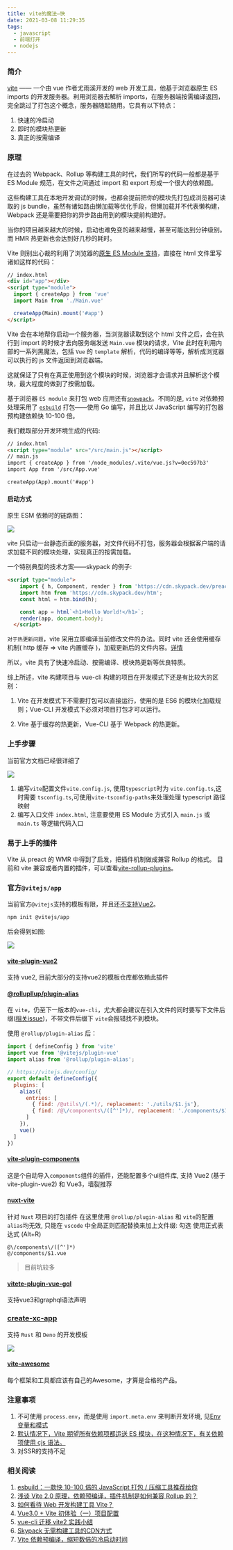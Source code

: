 ```yaml
---
title: vite的魔法—快
date: 2021-03-08 11:29:35
tags:
  - javascript
  - 前端打开
  - nodejs
---
```


### 简介

[vite](https://cn.vitejs.dev/) —— 一个由 vue 作者尤雨溪开发的 web 开发工具，他基于浏览器原生 ES imports 的开发服务器。利用浏览器去解析 imports，在服务器端按需编译返回，完全跳过了打包这个概念，服务器随起随用。它具有以下特点：

1. 快速的冷启动
2. 即时的模块热更新
3. 真正的按需编译

### 原理

在过去的 Webpack、Rollup 等构建工具的时代，我们所写的代码一般都是基于 ES Module 规范，在文件之间通过 import 和 export 形成一个很大的依赖图。

这些构建工具在本地开发调试的时候，也都会提前把你的模块先打包成浏览器可读取的 js bundle，虽然有诸如路由懒加载等优化手段，但懒加载并不代表懒构建，Webpack 还是需要把你的异步路由用到的模块提前构建好。

当你的项目越来越大的时候，启动也难免变的越来越慢，甚至可能达到分钟级别。而 HMR 热更新也会达到好几秒的耗时。

<!--more-->

Vite 则别出心裁的利用了浏览器的[原生 ES Module 支持](https://developer.mozilla.org/zh-CN/docs/Web/JavaScript/Guide/Modules)，直接在 html 文件里写诸如这样的代码：

```html
// index.html
<div id="app"></div>
<script type="module">
  import { createApp } from 'vue'
  import Main from './Main.vue'

  createApp(Main).mount('#app')
</script>
```

Vite 会在本地帮你启动一个服务器，当浏览器读取到这个 html 文件之后，会在执行到 import 的时候才去向服务端发送 `Main.vue` 模块的请求，Vite 此时在利用内部的一系列黑魔法，包括 `Vue` 的 `template` 解析，代码的编译等等，解析成浏览器可以执行的 js 文件返回到浏览器端。

这就保证了只有在真正使用到这个模块的时候，浏览器才会请求并且解析这个模块，最大程度的做到了按需加载。

基于浏览器 `ES module` 来打包 web 应用还有[`snowpack`](https://www.snowpack.dev/)。不同的是, `vite` 对依赖预处理采用了 [`esbuild`](https://esbuild.github.io/) 打包——使用 Go 编写，并且比以 JavaScript 编写的打包器预构建依赖快 10-100 倍。

我们截取部分开发环境生成的代码:

```html
// index.html
<script type="module" src="/src/main.js"></script>
// main.js
import { createApp } from '/node_modules/.vite/vue.js?v=0ec597b3'
import App from '/src/App.vue'

createApp(App).mount('#app')
```

#### 启动方式

原生 ESM 依赖时的链路图：

![](20210310205536.jpg)

vite 只启动一台静态页面的服务器，对文件代码不打包，服务器会根据客户端的请求加载不同的模块处理，实现真正的按需加载。

一个特别典型的技术方案——skypack 的例子:

```html
<script type="module">
    import { h, Component, render } from 'https://cdn.skypack.dev/preact';
    import htm from 'https://cdn.skypack.dev/htm';
    const html = htm.bind(h);

    const app = html`<h1>Hello World!</h1>`;
    render(app, document.body);
  </script>
```

``对于热更新问题``，vite 采用立即编译当前修改文件的办法。同时 vite 还会使用缓存机制( http 缓存 => vite 内置缓存 )，加载更新后的文件内容。[详情](https://vitejs.dev/guide/dep-pre-bundling.html)

所以，vite 具有了快速冷启动、按需编译、模块热更新等优良特质。

综上所述，vite 构建项目与 vue-cli 构建的项目在开发模式下还是有比较大的区别：

1. Vite 在开发模式下不需要打包可以直接运行，使用的是 ES6 的模块化加载规则；Vue-CLI 开发模式下必须对项目打包才可以运行。

2. Vite 基于缓存的热更新，Vue-CLI 基于 Webpack 的热更新。

### 上手步骤

当前官方文档已经很详细了

![](20210310204426.jpg)

1. 编写`vite`配置文件`vite.config.js`, 使用`typescript`时为 `vite.config.ts`,这时需要 `tsconfig.ts`,可使用`vite-tsconfig-paths`来处理处理 typescript 路径映射
2. 编写入口文件 `index.html`, 注意要使用 ES Module 方式引入 `main.js` 或 `main.ts` 等逻辑代码入口

### 易于上手的插件

Vite 从 preact 的 WMR 中得到了启发，把插件机制做成兼容 Rollup 的格式。
目前和 vite 兼容或者内置的插件，可以查看[vite-rollup-plugins](https://vite-rollup-plugins.patak.dev/)。

### 官方`@vitejs/app`

当前官方`@vitejs`支持的模板有限，并且还[不支持Vue2](https://github.com/vitejs/vite/issues/305)。

```bash
npm init @vitejs/app
```

后会得到如图:

![](Snipaste_2021-03-09_10-28-27.png)

#### [vite-plugin-vue2](https://github.com/underfin/vite-plugin-vue2)

支持 vue2, 目前大部分的支持vue2的模板仓库都依赖此插件

#### [@rollupllup/plugin-alias](https://www.npmjs.com/package/@rollup/plugin-alias)

在 `vite`，仍至下一版本的`vue-cli`，尤大都会建议在引入文件的同时要写下文件后缀([相关issue](https://github.com/vitejs/vite/issues/178))，不带文件后缀下 `vite`会报错找不到模块。

使用 `@rollup/plugin-alias` 后：

```javascript
import { defineConfig } from 'vite'
import vue from '@vitejs/plugin-vue'
import alias from '@rollup/plugin-alias';

// https://vitejs.dev/config/
export default defineConfig({
  plugins: [
    alias({
      entries: [
        { find: /@utils\/(.*)/, replacement: './utils/$1.js'},
        { find: /@\/components\/([^']*)/, replacement: './components/$1.vue'}
      ]
    }),
    vue()
  ]
})
```

#### [vite-plugin-components](https://github.com/antfu/vite-plugin-components)

这是个自动导入`components`组件的插件，还能配置多个ui组件库, 支持 Vue2 (基于vite-plugin-vue2) 和 Vue3，墙裂推荐

#### [nuxt-vite](https://github.com/nuxt/vite)

针对 `Nuxt` 项目的打包插件
在这里使用 `@rollup/plugin-alias` 和 `vite`的配置`alias`均无效, 只能在 `vscode` 中全局正则匹配替换来加上文件缀: 勾选 使用正式表达式 (Alt+R)

```text
@\/components\/([^']*)
@/components/$1.vue
```
> 目前坑较多

#### [vitete-plugin-vue-gql](https://github.com/jacobclevenger/vite-plugin-vue-gql)

支持vue3和graphql语法声明

### [create-xc-app](https://github.com/lencx/create-xc-app)

支持 `Rust` 和 `Deno` 的开发模板

![](Snipaste_2021-03-11_10-50-05.png)

#### [vite-awesome](https://github.com/vitejs/awesome-vite)

每个框架和工具都应该有自己的Awesome，才算是合格的产品。

### 注意事项

1. 不可使用 `process.env`，而是使用 `import.meta.env` 来判断开发环境, 见[Env 变量和模式](https://vitejs.dev/guide/env-and-mode.html)
2. [默认情况下，Vite 期望所有依赖项都运送 ES 模块，在这种情况下，有关依赖项使用 cjs 语法。](https://github.com/vitejs/vite/issues/135)
3. 对SSR的支持不足

### 相关阅读

1. [esbuild：一款快 10-100 倍的 JavaScript 打包 / 压缩工具推荐给你](https://zhuanlan.zhihu.com/p/112440861)
2. [浅谈 Vite 2.0 原理，依赖预编译，插件机制是如何兼容 Rollup 的？](https://zhuanlan.zhihu.com/p/352403391?utm_oi=44058902790144)
3. [如何看待 Web 开发构建工具 Vite？](https://www.zhihu.com/question/394062839/answer/1496127786?utm_oi=44058902790144)
4. [Vue3.0 + Vite 初体验（一）项目配置](https://segmentfault.com/a/1190000038999784)
5. [vue-cli 迁移 vite2 实践小结](https://zhuanlan.zhihu.com/p/353601634?utm_oi=44058902790144)
6. [Skypack 无需构建工具的CDN方式](https://www.skypack.dev/)
7. [Vite 依赖预编译，缩短数倍的冷启动时间](https://segmentfault.com/a/1190000039210683)

